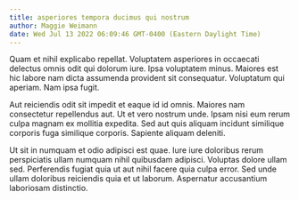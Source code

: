 ```yaml
---
title: asperiores tempora ducimus qui nostrum
author: Maggie Weimann
date: Wed Jul 13 2022 06:09:46 GMT-0400 (Eastern Daylight Time)
---
```

Quam et nihil explicabo repellat. Voluptatem asperiores in occaecati delectus omnis odit qui dolorum iure. Ipsa voluptatem minus. Maiores est hic labore nam dicta assumenda provident sit consequatur. Voluptatum qui aperiam. Nam ipsa fugit.

 Aut reiciendis odit sit impedit et eaque id id omnis. Maiores nam consectetur repellendus aut. Ut et vero nostrum unde. Ipsam nisi eum rerum culpa magnam ex mollitia expedita. Sed aut quis aliquam incidunt similique corporis fuga similique corporis. Sapiente aliquam deleniti.

 Ut sit in numquam et odio adipisci est quae. Iure iure doloribus rerum perspiciatis ullam numquam nihil quibusdam adipisci. Voluptas dolore ullam sed. Perferendis fugiat quia ut aut nihil facere quia culpa error. Sed unde ullam doloribus reiciendis quia et ut laborum. Aspernatur accusantium laboriosam distinctio.